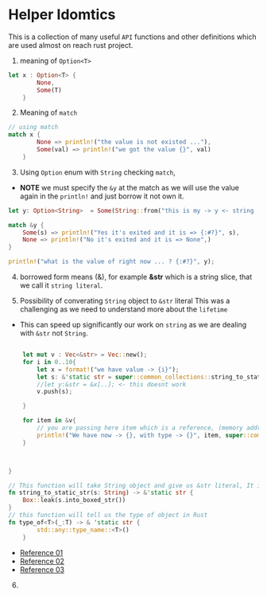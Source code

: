 # Helper Idomtics
This is a collection of many useful `API` functions and other definitions which are used almost on reach rust project.



1. meaning of `Option<T>`
```rust
let x : Option<T> {
        None,
        Some(T)
    }


```
2. Meaning of `match`
```rust
// using match
match x {
        None => println!("the value is not existed ..."),
        Some(val) => println!("we got the value {}", val)
    }
```

3. Using `Option` enum with `String` checking `match`,
- **NOTE** we must specify the `&y` at the match as we will use the value again
in the `println!` and just borrow it not own it.

```rust
let y: Option<String>  = Some(String::from("this is my -> y <- string ... allocated on the heap as well" ));

match &y {
    Some(s) => println!("Yes it's exited and it is => {:#?}", s),
    None => println!("No it's exited and it is => None",)
}

println!("what is the value of right now ... ? {:#?}", y);

```

4. borrowed form means (&), for example **&str** which is a string slice, that
   we call it `string literal`.

5. Possibility of converating `String` object to `&str` literal
This was a challenging as we need to understand more about the `lifetime`
- This can speed up significantly our work on `string` as we are dealing with `&str` not `String`.

```rust

    let mut v : Vec<&str> = Vec::new();
    for i in 0..10{
        let x = format!("we have value -> {i}");
        let s: &'static str = super::common_collections::string_to_static_str(x);
        //let y:&str = &x[..]; <- this doesnt work
        v.push(s);

    }

    for item in &v{
        // you are passing here item which is a reference, (memory address), you need to dererence it at first.
        println!("We have now -> {}, with type -> {}", item, super::common_collections::type_of(*item));
    }



}

// This function will take String object and give us &str literal, It is implmentation of Rust 1.
fn string_to_static_str(s: String) -> &'static str {
    Box::leak(s.into_boxed_str())
}
// this function will tell us the type of object in Rust
fn type_of<T>(_:T) -> & 'static str {
        std::any::type_name::<T>()
    }
```
- [Reference 01 ](https://stackoverflow.com/questions/23975391/how-to-convert-a-string-into-a-static-str)
- [Reference 02 ](https://stackoverflow.com/questions/41034635/how-do-i-convert-between-string-str-vecu8-and-u8/41034751#41034751)
- [Reference 03 ](https://users.rust-lang.org/t/how-check-type-of-variable/33845)

6.

